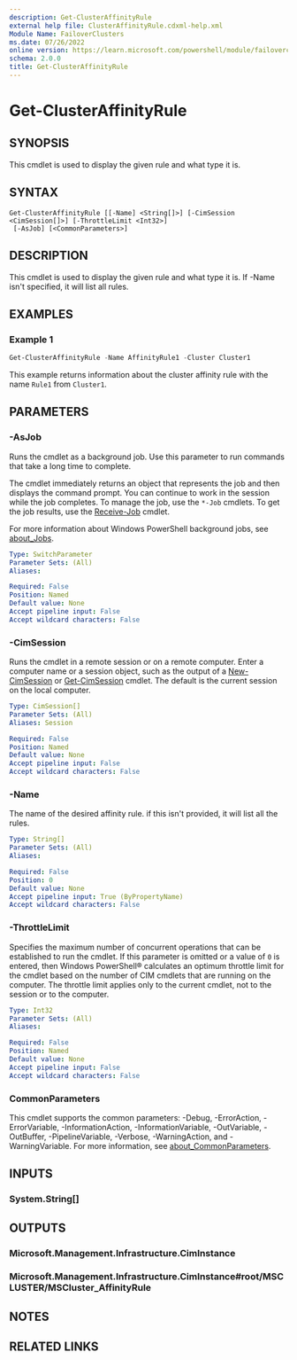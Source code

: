 ```yaml
---
description: Get-ClusterAffinityRule
external help file: ClusterAffinityRule.cdxml-help.xml
Module Name: FailoverClusters
ms.date: 07/26/2022
online version: https://learn.microsoft.com/powershell/module/failoverclusters/get-clusteraffinityrule?view=windowsserver2022-ps&wt.mc_id=ps-gethelp
schema: 2.0.0
title: Get-ClusterAffinityRule
---
```


# Get-ClusterAffinityRule

## SYNOPSIS
This cmdlet is used to display the given rule and what type it is.

## SYNTAX

```
Get-ClusterAffinityRule [[-Name] <String[]>] [-CimSession <CimSession[]>] [-ThrottleLimit <Int32>]
 [-AsJob] [<CommonParameters>]
```

## DESCRIPTION

This cmdlet is used to display the given rule and what type it is. If -Name isn't specified, it
will list all rules.

## EXAMPLES

### Example 1

```powershell
Get-ClusterAffinityRule -Name AffinityRule1 -Cluster Cluster1
```

This example returns information about the cluster affinity rule with the name `Rule1` from
`Cluster1`.

## PARAMETERS

### -AsJob

Runs the cmdlet as a background job. Use this parameter to run commands that take a long time to
complete.

The cmdlet immediately returns an object that represents the job and then displays the command
prompt. You can continue to work in the session while the job completes. To manage the job, use the
`*-Job` cmdlets. To get the job results, use the
[Receive-Job](https://go.microsoft.com/fwlink/?LinkID=113372) cmdlet.

For more information about Windows PowerShell background jobs, see
[about_Jobs](https://go.microsoft.com/fwlink/?LinkID=113251).

```yaml
Type: SwitchParameter
Parameter Sets: (All)
Aliases:

Required: False
Position: Named
Default value: None
Accept pipeline input: False
Accept wildcard characters: False
```

### -CimSession

Runs the cmdlet in a remote session or on a remote computer. Enter a computer name or a session
object, such as the output of a [New-CimSession](https://go.microsoft.com/fwlink/p/?LinkId=227967)
or [Get-CimSession](https://go.microsoft.com/fwlink/p/?LinkId=227966) cmdlet. The default is the
current session on the local computer.

```yaml
Type: CimSession[]
Parameter Sets: (All)
Aliases: Session

Required: False
Position: Named
Default value: None
Accept pipeline input: False
Accept wildcard characters: False
```

### -Name

The name of the desired affinity rule. if this isn't provided, it will list all the rules.

```yaml
Type: String[]
Parameter Sets: (All)
Aliases:

Required: False
Position: 0
Default value: None
Accept pipeline input: True (ByPropertyName)
Accept wildcard characters: False
```

### -ThrottleLimit

Specifies the maximum number of concurrent operations that can be established to run the cmdlet. If
this parameter is omitted or a value of `0` is entered, then Windows PowerShell&reg; calculates an
optimum throttle limit for the cmdlet based on the number of CIM cmdlets that are running on the
computer. The throttle limit applies only to the current cmdlet, not to the session or to the
computer.

```yaml
Type: Int32
Parameter Sets: (All)
Aliases:

Required: False
Position: Named
Default value: None
Accept pipeline input: False
Accept wildcard characters: False
```

### CommonParameters

This cmdlet supports the common parameters: -Debug, -ErrorAction, -ErrorVariable,
-InformationAction, -InformationVariable, -OutVariable, -OutBuffer, -PipelineVariable, -Verbose,
-WarningAction, and -WarningVariable. For more information, see
[about_CommonParameters](http://go.microsoft.com/fwlink/?LinkID=113216).

## INPUTS

### System.String[]

## OUTPUTS

### Microsoft.Management.Infrastructure.CimInstance

### Microsoft.Management.Infrastructure.CimInstance#root/MSCLUSTER/MSCluster_AffinityRule

## NOTES

## RELATED LINKS
